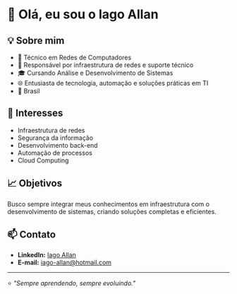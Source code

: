 # 👋 Olá, eu sou o Iago Allan

## 💡 Sobre mim
- 🔧 Técnico em Redes de Computadores
- 💼 Responsável por infraestrutura de redes e suporte técnico
- 🎓 Cursando Análise e Desenvolvimento de Sistemas
- 🌐 Entusiasta de tecnologia, automação e soluções práticas em TI
- 📍 Brasil

## 🚀 Interesses
- Infraestrutura de redes
- Segurança da informação
- Desenvolvimento back-end
- Automação de processos
- Cloud Computing

## 📈 Objetivos
Busco sempre integrar meus conhecimentos em infraestrutura com o desenvolvimento de sistemas, criando soluções completas e eficientes.

## 📫 Contato
- **LinkedIn:** [Iago Allan]( https://www.linkedin.com/in/iago-allan-3628601bb/)
- **E-mail:** iago-allan@hotmail.com

---
⭐️ _"Sempre aprendendo, sempre evoluindo."_  
